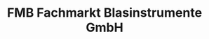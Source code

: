 ---
title: "FMB Fachmarkt Blasinstrumente GmbH"
url: /guetersloh/fmb-fachmarkt-blasinstrumente-gmbh/
shop: Instrumente
---
